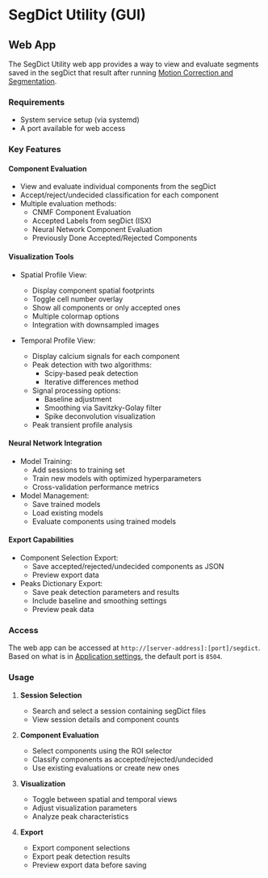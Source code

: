 # SegDict Utility (GUI)

## Web App

The SegDict Utility web app provides a way to view and evaluate segments saved in the segDict that result after running [Motion Correction and Segmentation](../CLIs/unitAnalysis.md).

### Requirements

- System service setup (via systemd)
- A port available for web access

### Key Features

#### Component Evaluation

- View and evaluate individual components from the segDict
- Accept/reject/undecided classification for each component
- Multiple evaluation methods:
    - CNMF Component Evaluation
    - Accepted Labels from segDict (ISX)
    - Neural Network Component Evaluation
    - Previously Done Accepted/Rejected Components

#### Visualization Tools

- Spatial Profile View:
    - Display component spatial footprints
    - Toggle cell number overlay
    - Show all components or only accepted ones
    - Multiple colormap options
    - Integration with downsampled images

- Temporal Profile View:
    - Display calcium signals for each component
    - Peak detection with two algorithms:
        - Scipy-based peak detection
        - Iterative differences method
    - Signal processing options:
        - Baseline adjustment
        - Smoothing via Savitzky-Golay filter
        - Spike deconvolution visualization
    - Peak transient profile analysis

#### Neural Network Integration

- Model Training:
    - Add sessions to training set
    - Train new models with optimized hyperparameters
    - Cross-validation performance metrics
- Model Management:
    - Save trained models
    - Load existing models
    - Evaluate components using trained models

#### Export Capabilities

- Component Selection Export:
    - Save accepted/rejected/undecided components as JSON
    - Preview export data
- Peaks Dictionary Export:
    - Save peak detection parameters and results
    - Include baseline and smoothing settings
    - Preview peak data

### Access

The web app can be accessed at `http://[server-address]:[port]/segdict`. Based on what is in [Application settings](https://github.com/thicclatka/CLAH_IA/blob/main/SystemdServices/app_settings.json), the default port is `8504`.

### Usage

1. **Session Selection**
   - Search and select a session containing segDict files
   - View session details and component counts

2. **Component Evaluation**
   - Select components using the ROI selector
   - Classify components as accepted/rejected/undecided
   - Use existing evaluations or create new ones

3. **Visualization**
   - Toggle between spatial and temporal views
   - Adjust visualization parameters
   - Analyze peak characteristics

4. **Export**
   - Export component selections
   - Export peak detection results
   - Preview export data before saving
